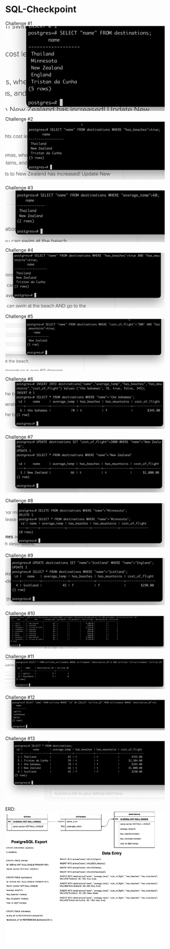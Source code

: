 # SQL-Checkpoint

Challenge #1
![Challenge #1](./ScreenShots/1.png)

Challenge #2
![Challenge #2](./ScreenShots/2.png)

Challenge #3
![Challenge #3](./ScreenShots/3.png)

Challenge #4
![Challenge #4](./ScreenShots/4.png)

Challenge #5
![Challenge #5](./ScreenShots/5.png)

Challenge #6
![Challenge #6](./ScreenShots/6.png)

Challenge #7
![Challenge #7](./ScreenShots/7.png)

Challenge #8
![Challenge #8](./ScreenShots/8.png)

Challenge #9
![Challenge #9](./ScreenShots/9.png)

Challenge #10
![Challenge #10](./ScreenShots/10.png)

Challenge #11
![Challenge #11](./ScreenShots/11.png)

Challenge #12
![Challenge #12](./ScreenShots/12.png)

Challenge #13
![Challenge #13](./ScreenShots/13.png)






ERD:
![Challenge #13](./ERDforCheckpoint.png)